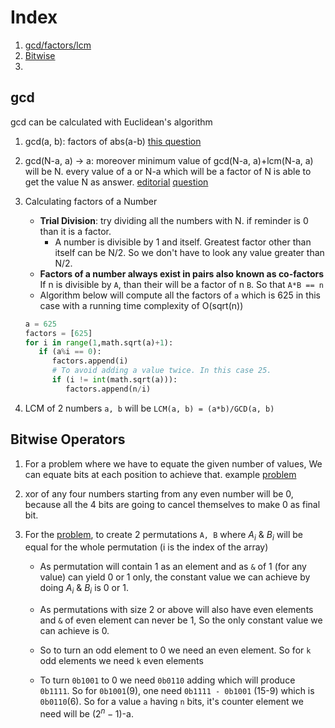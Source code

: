 # Index
1. [gcd/factors/lcm](#gcd)
2. [Bitwise](#Bitwise-Operators)
3. [](#)


## gcd

gcd can be calculated with Euclidean's algorithm

1. gcd(a, b):
   factors of abs(a-b)
   [this question](https://www.codechef.com/problems/DISTGCD)
2. gcd(N-a, a) -> a:
   moreover minimum value of gcd(N-a, a)+lcm(N-a, a) will be N.
   every value of a or N-a which will be a factor of N is able to get the value N as answer.
   [editorial](https://discuss.codechef.com/t/optpairs-editorial/101602)
   [question](https://www.codechef.com/problems/OPTPAIRS)

3. Calculating factors of a Number
   - **Trial Division**: try dividing all the numbers with N. if reminder is 0 than it is a factor.
      - A number is divisible by 1 and itself. Greatest factor other than itself can be N/2. So we don't have to look any value greater than N/2.
   - **Factors of a number always exist in pairs also known as co-factors** If n is divisible by `A`, than their will be a factor of n `B`. So that `A*B == n`
   - Algorithm below will compute all the factors of `a` which is 625 in this case with a running time complexity of O(sqrt(n))
   ```python
   a = 625
   factors = [625]
   for i in range(1,math.sqrt(a)+1):
      if (a%i == 0):
         factors.append(i)
         # To avoid adding a value twice. In this case 25.
         if (i != int(math.sqrt(a))):
            factors.append(n/i)
   ```

4. LCM of 2 numbers `a, b`  will be `LCM(a, b) = (a*b)/GCD(a, b)`

## Bitwise Operators

1. For a problem where we have to equate the given number of values, We can equate bits at each position to achieve that. example [problem](https://www.codechef.com/submit/MAKEQUAL)

2. xor of any four numbers starting from any even number will be 0, because all the 4 bits are going to cancel themselves to make 0 as final bit.

3. For the [problem](https://www.codechef.com/problems/PERMAND), to create 2 permutations `A, B`  where $A_{i}$ & $B_{i}$ will be equal for the whole permutation (i is the index of the array)
   
   - As permutation will contain 1 as an element and as `&` of 1 (for any value) can yield 0 or 1 only, the constant value we can achieve by doing $A_{i}$ & $B_{i}$ is 0 or 1.
   
   - As permutations with size 2 or above will also have even elements and `&` of even element can never be 1, So the only constant value we can achieve is 0.
   
   - So to turn an odd element to 0 we need an even element. So for `k` odd elements we need `k` even elements
   
   - To turn `0b1001` to 0 we need `0b0110` adding which will produce `0b1111`. So for `0b1001`(9), one need `0b1111 - 0b1001` (15-9) which is `0b0110`(6). So for a value `a` having `n` bits, it's counter element we need will be ($2^{n}-1$)-a.









